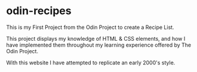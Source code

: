 # odin-recipes

This is my First Project from the Odin Project to create a Recipe List.

This project displays my knowledge of HTML & CSS elements, and how I have implemented them throughout my learning experience offered by The Odin Project.

With this website I have attempted to replicate an early 2000's style.

